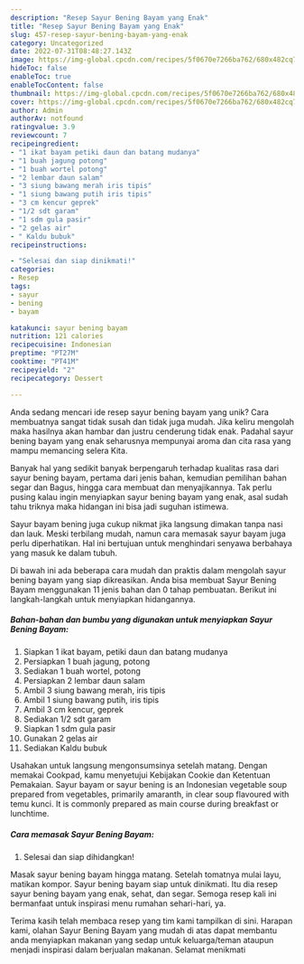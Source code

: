```yaml
---
description: "Resep Sayur Bening Bayam yang Enak"
title: "Resep Sayur Bening Bayam yang Enak"
slug: 457-resep-sayur-bening-bayam-yang-enak
category: Uncategorized
date: 2022-07-31T08:48:27.143Z
image: https://img-global.cpcdn.com/recipes/5f0670e7266ba762/680x482cq70/sayur-bening-bayam-foto-resep-utama.jpg
hideToc: false
enableToc: true
enableTocContent: false
thumbnail: https://img-global.cpcdn.com/recipes/5f0670e7266ba762/680x482cq70/sayur-bening-bayam-foto-resep-utama.jpg
cover: https://img-global.cpcdn.com/recipes/5f0670e7266ba762/680x482cq70/sayur-bening-bayam-foto-resep-utama.jpg
author: Admin
authorAv: notfound
ratingvalue: 3.9
reviewcount: 7
recipeingredient:
- "1 ikat bayam petiki daun dan batang mudanya"
- "1 buah jagung potong"
- "1 buah wortel potong"
- "2 lembar daun salam"
- "3 siung bawang merah iris tipis"
- "1 siung bawang putih iris tipis"
- "3 cm kencur geprek"
- "1/2 sdt garam"
- "1 sdm gula pasir"
- "2 gelas air"
- " Kaldu bubuk"
recipeinstructions:

- "Selesai dan siap dinikmati!"
categories:
- Resep
tags:
- sayur
- bening
- bayam

katakunci: sayur bening bayam 
nutrition: 121 calories
recipecuisine: Indonesian
preptime: "PT27M"
cooktime: "PT41M"
recipeyield: "2"
recipecategory: Dessert

---
```





Anda sedang mencari ide resep sayur bening bayam yang unik? Cara membuatnya sangat tidak susah dan tidak juga mudah. Jika keliru mengolah maka hasilnya akan hambar dan justru cenderung tidak enak. Padahal sayur bening bayam yang enak seharusnya mempunyai aroma dan cita rasa yang mampu memancing selera Kita.





Banyak hal yang sedikit banyak berpengaruh terhadap kualitas rasa dari sayur bening bayam, pertama dari jenis bahan, kemudian pemilihan bahan segar dan Bagus, hingga cara membuat dan menyajikannya. Tak perlu pusing kalau ingin menyiapkan sayur bening bayam yang enak,      asal sudah tahu triknya maka hidangan ini bisa jadi suguhan istimewa.














Sayur bayam bening juga cukup nikmat jika langsung dimakan tanpa nasi dan lauk. Meski terbilang mudah, namun cara memasak sayur bayam juga perlu diperhatikan. Hal ini bertujuan untuk menghindari senyawa berbahaya yang masuk ke dalam tubuh.






Di bawah ini ada beberapa cara mudah dan praktis dalam mengolah sayur bening bayam yang siap dikreasikan. Anda bisa membuat Sayur Bening Bayam menggunakan 11 jenis bahan dan 0 tahap pembuatan. Berikut ini langkah-langkah untuk menyiapkan hidangannya.

<!--inarticleads1-->

##### Bahan-bahan dan bumbu yang digunakan untuk menyiapkan Sayur Bening Bayam:

1. Siapkan 1 ikat bayam, petiki daun dan batang mudanya
1. Persiapkan 1 buah jagung, potong
1. Sediakan 1 buah wortel, potong
1. Persiapkan 2 lembar daun salam
1. Ambil 3 siung bawang merah, iris tipis
1. Ambil 1 siung bawang putih, iris tipis
1. Ambil 3 cm kencur, geprek
1. Sediakan 1/2 sdt garam
1. Siapkan 1 sdm gula pasir
1. Gunakan 2 gelas air
1. Sediakan  Kaldu bubuk


Usahakan untuk langsung mengonsumsinya setelah matang. Dengan memakai Cookpad, kamu menyetujui Kebijakan Cookie dan Ketentuan Pemakaian. Sayur bayam or sayur bening is an Indonesian vegetable soup prepared from vegetables, primarily amaranth, in clear soup flavoured with temu kunci. It is commonly prepared as main course during breakfast or lunchtime. 

<!--inarticleads2-->

##### Cara memasak Sayur Bening Bayam:


1. Selesai dan siap dihidangkan!

Masak sayur bening bayam hingga matang. Setelah tomatnya mulai layu, matikan kompor. Sayur bening bayam siap untuk dinikmati. Itu dia resep sayur bening bayam yang enak, sehat, dan segar. Semoga resep kali ini bermanfaat untuk inspirasi menu rumahan sehari-hari, ya. 

Terima kasih telah membaca resep yang tim kami tampilkan di sini. Harapan kami, olahan Sayur Bening Bayam yang mudah di atas dapat membantu anda menyiapkan makanan yang sedap untuk keluarga/teman ataupun menjadi inspirasi dalam berjualan makanan. Selamat menikmati
